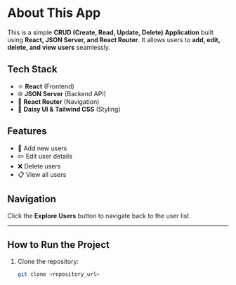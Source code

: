 # About This App

This is a simple **CRUD (Create, Read, Update, Delete) Application** built using **React, JSON Server, and React Router**. It allows users to **add, edit, delete, and view users** seamlessly.

## Tech Stack

- ⚛️ **React** (Frontend)
- 🌐 **JSON Server** (Backend API)
- 🚀 **React Router** (Navigation)
- 🎨 **Daisy UI & Tailwind CSS** (Styling)

## Features

- 📝 Add new users
- ✏️ Edit user details
- ❌ Delete users
- 📋 View all users

## Navigation

Click the **Explore Users** button to navigate back to the user list.

---

## How to Run the Project

1. Clone the repository:
   ```sh
   git clone <repository_url>
